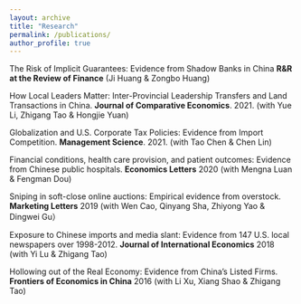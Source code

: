 ```yaml
---
layout: archive
title: "Research"
permalink: /publications/
author_profile: true
---
```

   The Risk of Implicit Guarantees: Evidence from Shadow Banks in China **R&R at the Review of Finance** (Ji Huang & Zongbo Huang)
   
   How Local Leaders Matter: Inter-Provincial Leadership Transfers and Land Transactions in China. **Journal of Comparative Economics**. 2021. (with Yue Li, Zhigang Tao & Hongjie Yuan)

   Globalization and U.S. Corporate Tax Policies: Evidence from Import Competition. **Management Science**. 2021. (with Tao Chen & Chen Lin)

  Financial conditions, health care provision, and patient outcomes: Evidence from Chinese public hospitals. **Economics Letters** 2020 (with Mengna Luan & Fengman Dou)

  Sniping in soft-close online auctions: Empirical evidence from overstock. **Marketing Letters** 2019 (with Wen Cao, Qinyang Sha, Zhiyong Yao & Dingwei Gu）

  Exposure to Chinese imports and media slant: Evidence from 147 U.S. local newspapers over 1998-2012. **Journal of International Economics** 2018  (with Yi Lu & Zhigang Tao)

  Hollowing out of the Real Economy: Evidence from China’s Listed Firms. **Frontiers of Economics in China** 2016 (with Li Xu, Xiang Shao & Zhigang Tao)

